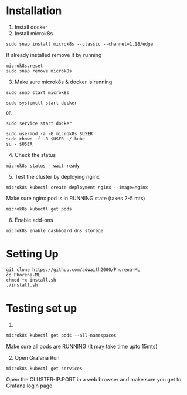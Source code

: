 # Installation
1) Install docker
2) Install microk8s
```
sudo snap install microk8s --classic --channel=1.18/edge
```

If already installed remove it by running
```
microk8s.reset
sudo snap remove microk8s
```

3) Make sure microk8s & docker is running
```
sudo snap start microk8s
```
```
sudo systemctl start docker

OR

sudo service start docker
```

```
sudo usermod -a -G microk8s $USER
sudo chown -f -R $USER ~/.kube
su - $USER
```

4) Check the status
```
microk8s status --wait-ready
```

5) Test the cluster by deploying nginx
```
microk8s kubectl create deployment nginx --image=nginx
```
Make sure nginx pod is in RUNNING state (takes 2-5 mts)
```
microk8s kubectl get pods
```

6) Enable add-ons
```
microk8s enable dashboard dns storage
```


# Setting Up
```
git clone https://github.com/adwaith2000/Phorena-ML
cd Phorena-ML
chmod +x install.sh
./install.sh
```

# Testing set up
1)
```
microk8s kubectl get pods --all-namespaces
```
Make sure all pods are RUNNING (It may take time upto 15mts)

2) Open Grafana
Run
```
microk8s kubectl get services
```
Open the CLUSTER-IP:PORT in a web browser and make sure you get to Grafana login page
```
